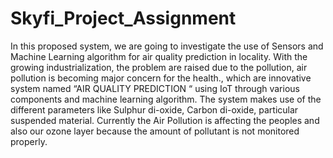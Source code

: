 # Skyfi_Project_Assignment
In this proposed system, we are going to investigate the use of Sensors and Machine Learning algorithm for air quality prediction in locality. With the growing industrialization, the problem are raised due to the pollution, air pollution is becoming major concern for the health., which are innovative system named “AIR QUALITY PREDICTION “ using IoT through various components and machine learning algorithm. The system makes use of the different parameters like Sulphur di-oxide, Carbon di-oxide, particular suspended material. Currently the Air Pollution is affecting the peoples and also our ozone layer because the amount of pollutant is not monitored properly.
